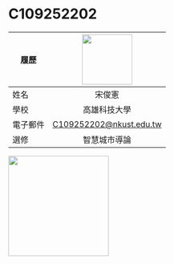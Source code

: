 # C109252202
|    履歷     | <img src="https://github.com/Agroxty/C109252202/blob/main/11zon_cropped.png" width=100 height=100/>|
| ----------- | :----------------------------:|
| 姓名        | 宋俊憲          |
| 學校        | 高雄科技大學          |
| 電子郵件    | C109252202@nkust.edu.tw     |
| 選修        | 智慧城市導論          |

<img src="https://github.com/Agroxty/C109252202/blob/main/Untitled.png" width="200" height="200">
